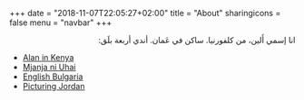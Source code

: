 +++
date = "2018-11-07T22:05:27+02:00"
title = "About"
sharingicons = false
menu = "navbar"
+++

<p style='direction: rtl; text-align: right;'>
انا إسمي أَلين، من كلفورنيا. ساكن في عَمان. أندي أربعة بلَق:
</p>

- [Alan in Kenya](https://alaninkenya.org)
- [Mjanja ni Uhai](https://mjanja.ch)
- [English Bulgaria](https://englishbulgaria.net)
- [Picturing Jordan](https://picturingjordan.com)
